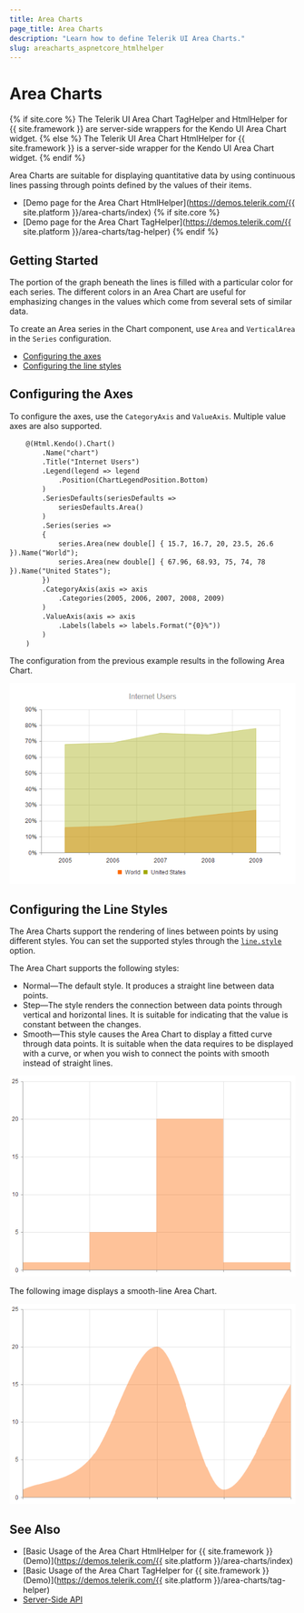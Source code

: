 ```yaml
---
title: Area Charts
page_title: Area Charts
description: "Learn how to define Telerik UI Area Charts."
slug: areacharts_aspnetcore_htmlhelper
---
```


# Area Charts

{% if site.core %}
The Telerik UI Area Chart TagHelper and HtmlHelper for {{ site.framework }} are server-side wrappers for the Kendo UI Area Chart widget.
{% else %}
The Telerik UI Area Chart HtmlHelper for {{ site.framework }} is a server-side wrapper for the Kendo UI Area Chart widget.
{% endif %}

Area Charts are suitable for displaying quantitative data by using continuous lines passing through points defined by the values of their items.

* [Demo page for the Area Chart HtmlHelper](https://demos.telerik.com/{{ site.platform }}/area-charts/index)
{% if site.core %}
* [Demo page for the Area Chart TagHelper](https://demos.telerik.com/{{ site.platform }}/area-charts/tag-helper)
{% endif %}

## Getting Started

The portion of the graph beneath the lines is filled with a particular color for each series. The different colors in an Area Chart are useful for emphasizing changes in the values which come from several sets of similar data.

To create an Area series in the Chart component, use `Area` and `VerticalArea` in the `Series` configuration.

* [Configuring the axes](#configuring-the-axes)
* [Configuring the line styles](#configuring-the-line-styles)

## Configuring the Axes

To configure the axes, use the `CategoryAxis` and `ValueAxis`. Multiple value axes are also supported.

```HtmlHelper
    @(Html.Kendo().Chart()
        .Name("chart")
        .Title("Internet Users")
        .Legend(legend => legend
            .Position(ChartLegendPosition.Bottom)
        )
        .SeriesDefaults(seriesDefaults =>
            seriesDefaults.Area()
        )
        .Series(series =>
        {
            series.Area(new double[] { 15.7, 16.7, 20, 23.5, 26.6 }).Name("World");
            series.Area(new double[] { 67.96, 68.93, 75, 74, 78 }).Name("United States");
        })
        .CategoryAxis(axis => axis
            .Categories(2005, 2006, 2007, 2008, 2009)
        )
        .ValueAxis(axis => axis
            .Labels(labels => labels.Format("{0}%"))
        )
    )
```

The configuration from the previous example results in the following Area Chart.

![A sample Area Chart](images/chart-area.png)

## Configuring the Line Styles

The Area Charts support the rendering of lines between points by using different styles. You can set the supported styles through the [`line.style`](https://docs.telerik.com/kendo-ui/api/javascript/dataviz/ui/chart/configuration/series.line#series.line.style) option.

The Area Chart supports the following styles:

* Normal&mdash;The default style. It produces a straight line between data points.
* Step&mdash;The style renders the connection between data points through vertical and horizontal lines. It is suitable for indicating that the value is constant between the changes.
* Smooth&mdash;This style causes the Area Chart to display a fitted curve through data points. It is suitable when the data requires to be displayed with a curve, or when you wish to connect the points with smooth instead of straight lines.

![A step-line Area Chart](images/chart-step-area.png)

The following image displays a smooth-line Area Chart.

![A smooth-line Area Chart](images/chart-smooth-area.png)

## See Also

* [Basic Usage of the Area Chart HtmlHelper for {{ site.framework }} (Demo)](https://demos.telerik.com/{{ site.platform }}/area-charts/index)
* [Basic Usage of the Area Chart TagHelper for {{ site.framework }} (Demo)](https://demos.telerik.com/{{ site.platform }}/area-charts/tag-helper)
* [Server-Side API](/api/chart)
